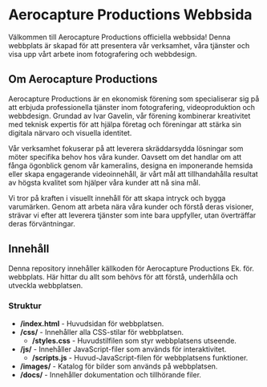 # Aerocapture Productions Webbsida

Välkommen till Aerocapture Productions officiella webbsida! Denna webbplats är skapad för att presentera vår verksamhet, våra tjänster och visa upp vårt arbete inom fotografering och webbdesign.

## Om Aerocapture Productions

Aerocapture Productions är en ekonomisk förening som specialiserar sig på att erbjuda professionella tjänster inom fotografering, videoproduktion och webbdesign. Grundad av Ivar Gavelin, vår förening kombinerar kreativitet med teknisk expertis för att hjälpa företag och föreningar att stärka sin digitala närvaro och visuella identitet.

Vår verksamhet fokuserar på att leverera skräddarsydda lösningar som möter specifika behov hos våra kunder. Oavsett om det handlar om att fånga ögonblick genom vår kameralins, designa en imponerande hemsida eller skapa engagerande videoinnehåll, är vårt mål att tillhandahålla resultat av högsta kvalitet som hjälper våra kunder att nå sina mål.

Vi tror på kraften i visuellt innehåll för att skapa intryck och bygga varumärken. Genom att arbeta nära våra kunder och förstå deras visioner, strävar vi efter att leverera tjänster som inte bara uppfyller, utan överträffar deras förväntningar.

## Innehåll

Denna repository innehåller källkoden för Aerocapture Productions Ek. för. webbplats. Här hittar du allt som behövs för att förstå, underhålla och utveckla webbplatsen.

### Struktur

- **/index.html** - Huvudsidan för webbplatsen.
- **/css/** - Innehåller alla CSS-stilar för webbplatsen.
  - **/styles.css** - Huvudstilfilen som styr webbplatsens utseende.
- **/js/** - Innehåller JavaScript-filer som används för interaktivitet.
  - **/scripts.js** - Huvud-JavaScript-filen för webbplatsens funktioner.
- **/images/** - Katalog för bilder som används på webbplatsen.
- **/docs/** - Innehåller dokumentation och tillhörande filer.
